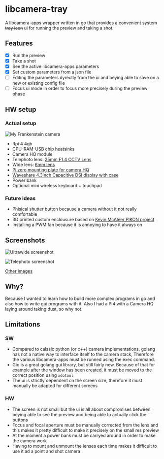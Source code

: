 # libcamera-tray

A libcamera-apps wrapper written in go that provides a convenient ~~system tray icon~~ ui for running the preview and taking a shot.

## Features

- [x] Run the preview
- [x] Take a shot
- [X] See the active libcamera-apps parameters
- [x] Set custom parameters from a json file
- [ ] Editing the parameters dyrectly from the ui and beying able to save on a new or existing config file
- [ ] Focus ui mode in order to focus more precisely during the preview phase

## HW setup

### Actual setup

![My Frankenstein camera](https://i.imgur.com/XQpxm1D.jpeg)

- Rpi 4 4gb
- CPU-RAM-USB chip heatsinks
- Camera HQ module
- Telephoto lens: [25mm F1.4 CCTV Lens](https://www.amazon.it/gp/product/B00PGOQQ1W/ref=ppx_od_dt_b_asin_title_s00?ie=UTF8&psc=1)
- Wide lens: [6mm lens](https://thepihut.com/products/raspberry-pi-high-quality-camera-lens?variant=31811254190142)
- [Pi zero mounting plate for camera HQ](https://thepihut.com/products/mounting-plate-for-high-quality-camera?variant=31867507048510)
- [Waveshare 4.3inch Capacitive DSI display with case](https://www.waveshare.com/4.3inch-DSI-LCD-with-case.htm)
- Power bank
- Optional mini wireless keyboard + touchpad

### Future ideas

- Phisical shutter button because a camera without it not really comfortable 
- 3D printed custom enclousure based on [Kevin McAleer PIKON project](https://youtu.be/4BEjKUK8DSQ)
- Installing a PWM fan because it is annoying to have it always on


## Screenshots

![Ultrawide screenshot](https://i.imgur.com/7tzBfK3.png)

![Telephoto screenshot](https://i.imgur.com/uR2rzke.png)

[Other images](https://imgur.com/gallery/kcZC4I1)

## Why?

Because I wanted to learn how to build more complex programs in go and also how to write gui programs with it. Also I had a Pi4 with a Camera HQ laying around taking dust, so why not.

## Limitations

### SW

- Compared to calssic python (or c++) camera implementations, golang has not a native way to interface itself to the camera stack, Therefore the various libcamera-apps must be runned using the exec command.
- Gio is a great golang gui library, but still fairly new. Because of that for example after the window has been created, it must be moved to the correct position using `xdotool`
- The ui is strictly dependent on the screen size, therefore it must manually be adapted for different screens

### HW

- The screen is not small but the ui is all about compromises between beying able to see the preview and being able to actually click the buttons
- Focus and focal aperture must be manually corrected from the lens and this makes it pretty difficult to make it precisely on the small res preview
- At the moment a power bank must be carryed around in order to make the camera work
- Having to mount and unmount the lenses each time makes it difficult to use it ad a point and shot camera